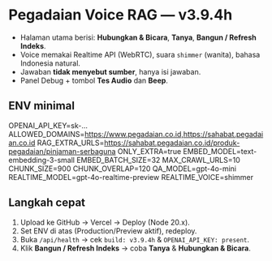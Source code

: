 # Pegadaian Voice RAG — v3.9.4h

- Halaman utama berisi: **Hubungkan & Bicara**, **Tanya**, **Bangun / Refresh Indeks**.
- Voice memakai Realtime API (WebRTC), suara `shimmer` (wanita), bahasa Indonesia natural.
- Jawaban **tidak menyebut sumber**, hanya isi jawaban.
- Panel Debug + tombol **Tes Audio** dan **Beep**.

## ENV minimal
OPENAI_API_KEY=sk-...
ALLOWED_DOMAINS=https://www.pegadaian.co.id,https://sahabat.pegadaian.co.id
RAG_EXTRA_URLS=https://sahabat.pegadaian.co.id/produk-pegadaian/pinjaman-serbaguna
ONLY_EXTRA=true
EMBED_MODEL=text-embedding-3-small
EMBED_BATCH_SIZE=32
MAX_CRAWL_URLS=10
CHUNK_SIZE=900
CHUNK_OVERLAP=120
QA_MODEL=gpt-4o-mini
REALTIME_MODEL=gpt-4o-realtime-preview
REALTIME_VOICE=shimmer

## Langkah cepat
1) Upload ke GitHub → Vercel → Deploy (Node 20.x).  
2) Set ENV di atas (Production/Preview aktif), redeploy.  
3) Buka `/api/health` → cek `build: v3.9.4h` & `OPENAI_API_KEY: present`.  
4) Klik **Bangun / Refresh Indeks** → coba **Tanya** & **Hubungkan & Bicara**.
